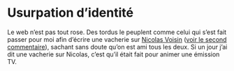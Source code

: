 # Usurpation d’identité

Le web n’est pas tout rose. Des tordus le peuplent comme celui qui s’est fait passer pour moi afin d’écrire une vacherie sur [Nicolas Voisin](http://www.nuesblog.com/) ([voir le second commentaire](http://www.leblogmedias.com/archive/2007/07/10/nicolas-voisin-et-l-aventure-editoriale.html)), sachant sans doute qu’on est ami tous les deux. Si un jour j’ai dit une vacherie sur Nicolas, c’est qu’il était fait pour animer une émission TV.